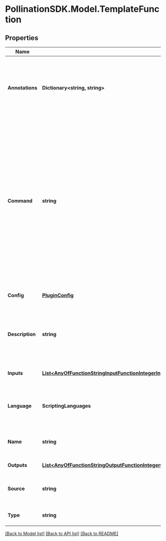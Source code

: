 
# PollinationSDK.Model.TemplateFunction

## Properties

Name | Type | Description | Notes
------------ | ------------- | ------------- | -------------
**Annotations** | **Dictionary&lt;string, string&gt;** | An optional dictionary to add annotations to inputs. These annotations will be used by the client side libraries. | [optional] 
**Command** | **string** | Full shell command for this function. Each function accepts only one command. The command will be executed as a shell command in plugin. For running several commands after each other use &amp;&amp; between the commands or pipe data from one to another using | | [optional] 
**Config** | [**PluginConfig**](PluginConfig.md) | The plugin config to use for this function | 
**Description** | **string** | Function description. A short human readable description for this function. | [optional] 
**Inputs** | [**List&lt;AnyOfFunctionStringInputFunctionIntegerInputFunctionNumberInputFunctionBooleanInputFunctionFolderInputFunctionFileInputFunctionPathInputFunctionArrayInputFunctionJSONObjectInput&gt;**](AnyOfFunctionStringInputFunctionIntegerInputFunctionNumberInputFunctionBooleanInputFunctionFolderInputFunctionFileInputFunctionPathInputFunctionArrayInputFunctionJSONObjectInput.md) | Input arguments for this function. | [optional] 
**Language** | **ScriptingLanguages** | Programming language of the script. Currently only Python is supported. | [optional] 
**Name** | **string** | Function name. Must be unique within a plugin. | 
**Outputs** | [**List&lt;AnyOfFunctionStringOutputFunctionIntegerOutputFunctionNumberOutputFunctionBooleanOutputFunctionFolderOutputFunctionFileOutputFunctionPathOutputFunctionArrayOutputFunctionJSONObjectOutput&gt;**](AnyOfFunctionStringOutputFunctionIntegerOutputFunctionNumberOutputFunctionBooleanOutputFunctionFolderOutputFunctionFileOutputFunctionPathOutputFunctionArrayOutputFunctionJSONObjectOutput.md) | List of output arguments. | [optional] 
**Source** | **string** | Source contains the source code of the script to execute. | [optional] 
**Type** | **string** |  | [optional] [readonly] [default to "TemplateFunction"]

[[Back to Model list]](../README.md#documentation-for-models)
[[Back to API list]](../README.md#documentation-for-api-endpoints)
[[Back to README]](../README.md)


